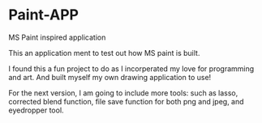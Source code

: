 # Paint-APP
MS Paint inspired application

This an application ment to test out how MS paint is built.

I found this a fun project to do as I incorperated my love for programming and art. And built myself my own drawing application to use!

For the next version, I am going to include more tools: such as lasso, corrected blend function, file save function for both png and jpeg, and eyedropper tool.
